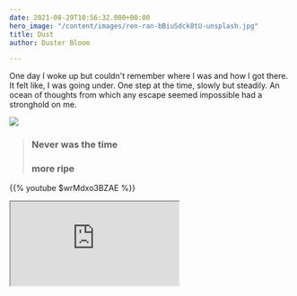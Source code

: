 ```yaml
---
date: 2021-08-29T10:56:32.000+00:00
hero_image: "/content/images/ren-ran-bBiuSdck8tU-unsplash.jpg"
title: Dust
author: Duster Bloom

---
```

One day I woke up but couldn't remember where I was and how I got there. It felt like, I was going under. One step at the time, slowly but steadily. An ocean of thoughts from which any escape seemed impossible had a stronghold on me.

![](/content/images/anomaly-oRskqiH7FNc-unsplash.jpg)

> ### Never was the time
>
> ### more ripe

{{% youtube $wrMdxo3BZAE %}}

<div class="embed-responsive embed-responsive-16by9">
<iframe class="embed-responsive-item" src="https://www.youtube-nocookie.com/embed/?v=wrMdxo3BZAE" allowfullscreen></iframe>
</div>
